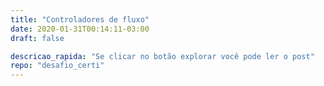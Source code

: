 ```yaml
---
title: "Controladores de fluxo"
date: 2020-01-31T00:14:11-03:00
draft: false

descricao_rapida: "Se clicar no botão explorar você pode ler o post"
repo: "desafio_certi"
---
```







